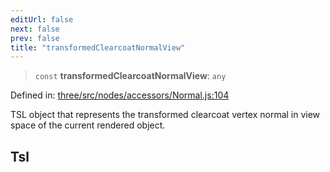```yaml
---
editUrl: false
next: false
prev: false
title: "transformedClearcoatNormalView"
---
```


> `const` **transformedClearcoatNormalView**: `any`

Defined in: [three/src/nodes/accessors/Normal.js:104](https://github.com/DefinitelyMaybe/three-i18n/blob/fa57b79433d1c349ffb23a78727299c8d4190136/three/src/nodes/accessors/Normal.js#L104)

TSL object that represents the transformed clearcoat vertex normal in view space of the current rendered object.

## Tsl
